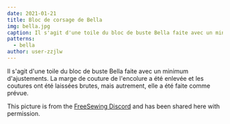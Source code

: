 ```yaml
---
date: 2021-01-21
title: Bloc de corsage de Bella
img: bella.jpg
caption: Il s'agit d'une toile du bloc de buste Bella faite avec un minimum d'ajustements
patterns:
  - bella
author: user-zzjlw
---
```


Il s'agit d'une toile du bloc de buste Bella faite avec un minimum d'ajustements. La marge de couture de l'encolure a été enlevée et les coutures ont été laissées brutes, mais autrement, elle a été faite comme prévue.

<Note>

This picture is from the [FreeSewing Discord](https://discord.freesewing.org/) and has been shared here with permission.

</Note>
